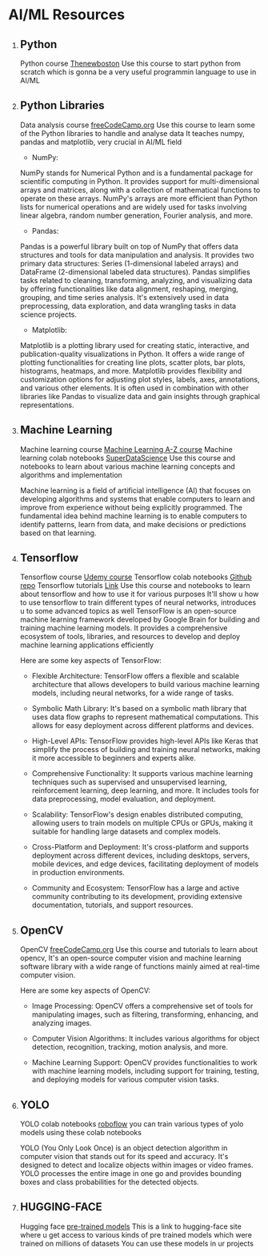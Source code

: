 # AI/ML Resources

1. ## Python

   Python course [Thenewboston](https://www.youtube.com/watch?v=HBxCHonP6Ro&list=PL6gx4Cwl9DGAcbMi1sH6oAMk4JHw91mC_)
   Use this course to start python from scratch which is gonna be a very useful programmin language to use in AI/ML

2. ## Python Libraries

   Data analysis course [freeCodeCamp.org](https://www.youtube.com/watch?v=GPVsHOlRBBI)
   Use this course to learn some of the Python libraries to handle and analyse data
   It teaches numpy, pandas and matplotlib, very crucial in AI/ML field

   - NumPy:

   NumPy stands for Numerical Python and is a fundamental package for scientific computing in Python.
   It provides support for multi-dimensional arrays and matrices, along with a collection of mathematical functions to operate on these arrays.
   NumPy's arrays are more efficient than Python lists for numerical operations and are widely used for tasks involving linear algebra, random number generation, Fourier analysis, and more.

   - Pandas:

   Pandas is a powerful library built on top of NumPy that offers data structures and tools for data manipulation and analysis.
   It provides two primary data structures: Series (1-dimensional labeled arrays) and DataFrame (2-dimensional labeled data structures).
   Pandas simplifies tasks related to cleaning, transforming, analyzing, and visualizing data by offering functionalities like data alignment, reshaping, merging, grouping, and time series analysis.
   It's extensively used in data preprocessing, data exploration, and data wrangling tasks in data science projects.

   - Matplotlib:

   Matplotlib is a plotting library used for creating static, interactive, and publication-quality visualizations in Python.
   It offers a wide range of plotting functionalities for creating line plots, scatter plots, bar plots, histograms, heatmaps, and more.
   Matplotlib provides flexibility and customization options for adjusting plot styles, labels, axes, annotations, and various other elements.
   It is often used in combination with other libraries like Pandas to visualize data and gain insights through graphical representations.

3. ## Machine Learning

   Machine learning course [Machine Learning A-Z course](https://www.udemy.com/course/machinelearning/)
   Machine learning colab notebooks [SuperDataScience](https://www.superdatascience.com/pages/machine-learning)
   Use this course and notebooks to learn about various machine learning concepts and algorithms and implementation

   Machine learning is a field of artificial intelligence (AI) that focuses on developing algorithms and systems that enable computers to learn and improve from experience without being explicitly programmed. The fundamental idea behind machine learning is to enable computers to identify patterns, learn from data, and make decisions or predictions based on that learning.

4. ## Tensorflow

   Tensorflow course [Udemy course](https://www.udemy.com/course/tensorflow-developer-certificate-machine-learning-zero-to-mastery/)
   Tensorflow colab notebooks [Github repo](https://github.com/mrdbourke/tensorflow-deep-learning/)
   Tensorflow tutorials [Link](https://www.tensorflow.org/tutorials)
   Use this course and notebooks to learn about tensorflow and how to use it for various purposes
   It'll show u how to use tensorflow to train different types of neural networks, introduces u to some advanced topics as well
   TensorFlow is an open-source machine learning framework developed by Google Brain for building and training machine learning models. It provides a comprehensive ecosystem of tools, libraries, and resources to develop and deploy machine learning applications efficiently

   Here are some key aspects of TensorFlow:

   - Flexible Architecture: TensorFlow offers a flexible and scalable architecture that allows developers to build various machine learning models, including neural networks, for a wide range of tasks.

   - Symbolic Math Library: It's based on a symbolic math library that uses data flow graphs to represent mathematical computations. This allows for easy deployment across different platforms and devices.

   - High-Level APIs: TensorFlow provides high-level APIs like Keras that simplify the process of building and training neural networks, making it more accessible to beginners and experts alike.

   - Comprehensive Functionality: It supports various machine learning techniques such as supervised and unsupervised learning, reinforcement learning, deep learning, and more. It includes tools for data preprocessing, model evaluation, and deployment.

   - Scalability: TensorFlow's design enables distributed computing, allowing users to train models on multiple CPUs or GPUs, making it suitable for handling large datasets and complex models.

   - Cross-Platform and Deployment: It's cross-platform and supports deployment across different devices, including desktops, servers, mobile devices, and edge devices, facilitating deployment of models in production environments.

   - Community and Ecosystem: TensorFlow has a large and active community contributing to its development, providing extensive documentation, tutorials, and support resources.

5. ## OpenCV

   OpenCV [freeCodeCamp.org](https://www.youtube.com/watch?v=oXlwWbU8l2o&t=4224s)
   Use this course and tutorials to learn about opencv, It's an open-source computer vision and machine learning software library with a wide range of functions mainly aimed at real-time computer vision.

   Here are some key aspects of OpenCV:

   - Image Processing: OpenCV offers a comprehensive set of tools for manipulating images, such as filtering, transforming, enhancing, and analyzing images.

   - Computer Vision Algorithms: It includes various algorithms for object detection, recognition, tracking, motion analysis, and more.

   - Machine Learning Support: OpenCV provides functionalities to work with machine learning models, including support for training, testing, and deploying models for various computer vision tasks.

6. ## YOLO

   YOLO colab notebooks [roboflow](https://github.com/roboflow/notebooks)
   you can train various types of yolo models using these colab notebooks

   YOLO (You Only Look Once) is an object detection algorithm in computer vision that stands out for its speed and accuracy. It's designed to detect and localize objects within images or video frames. YOLO processes the entire image in one go and provides bounding boxes and class probabilities for the detected objects.

7. ## HUGGING-FACE
   Hugging face [pre-trained models](https://huggingface.co/transformers/v3.3.1/pretrained_models.html)
   This is a link to hugging-face site where u get access to various kinds of pre trained models which were trained on millions of datasets
   You can use these models in ur projects
